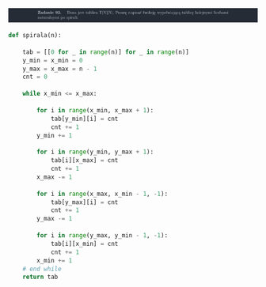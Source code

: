 <picture>
  <source srcset="../../srt/zbior_zadan/092.png" media="(prefers-color-scheme: light)">
  <source srcset="../../srt/zbior_zadan/black_092.png" media="(prefers-color-scheme: dark)">
  <img src="../../srt/zbior_zadan/black_092.png" alt="zadanie 092">
</picture>

```python
def spirala(n):

    tab = [[0 for _ in range(n)] for _ in range(n)]
    y_min = x_min = 0
    y_max = x_max = n - 1
    cnt = 0

    while x_min <= x_max:

        for i in range(x_min, x_max + 1):
            tab[y_min][i] = cnt
            cnt += 1
        y_min += 1

        for i in range(y_min, y_max + 1):
            tab[i][x_max] = cnt
            cnt += 1
        x_max -= 1

        for i in range(x_max, x_min - 1, -1):
            tab[y_max][i] = cnt
            cnt += 1
        y_max -= 1

        for i in range(y_max, y_min - 1, -1):
            tab[i][x_min] = cnt
            cnt += 1
        x_min += 1
    # end while
    return tab



```